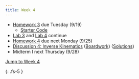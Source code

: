 ```yaml
---
title: Week 4
---
```


- [Homework 3](./assets/homework/hw3_fk.pdf) due Tuesday (9/19)
    - [Starter Code](./assets/homework/hw3_starter.zip)
- [Lab 3](https://ucb-ee106.github.io/eecs106a-fa23site/assets/labs/lab3.pdf) and [Lab 4](https://ucb-ee106.github.io/eecs106a-fa23site/assets/labs/lab4.pdf) continue
- [Homework 4](./assets/homework/hw4_ik.pdf) due next Monday (9/25)
- [Discussion 4: Inverse Kinematics](https://ucb-ee106.github.io/eecs106a-fa23site/assets/disc/disc4_ik.pdf) ([Boardwork](https://ucb-ee106.github.io/eecs106a-fa23site/assets/disc/disc4_boardwork.pdf)) ([Solutions](https://ucb-ee106.github.io/eecs106a-fa23site/assets/disc/disc4_sols.pdf))
- Midterm I next Thursday (9/28)

<a href="#Week4">Jump to Week 4 </a>

{: .fs-5 }

